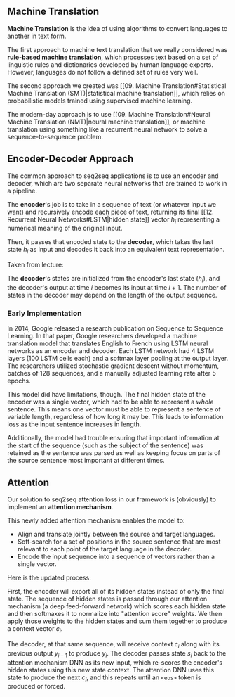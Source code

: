## Machine Translation

**Machine Translation** is the idea of using algorithms to convert languages to another in text form.

The first approach to machine text translation that we really considered was **rule-based machine translation**, which processes text based on a set of linguistic rules and dictionaries developed by human language experts. However, languages do not follow a defined set of rules very well.

The second approach we created was [[09. Machine Translation#Statistical Machine Translation (SMT)|statistical machine translation]], which relies on probabilistic models trained using supervised machine learning.

 The modern-day approach is to use [[09. Machine Translation#Neural Machine Translation (NMT)|neural machine translation]], or machine translation using something like a recurrent neural network to solve a sequence-to-sequence problem.

## Encoder-Decoder Approach

The common approach to seq2seq applications is to use an encoder and decoder, which are two separate neural networks that are trained to work in a pipeline.

The **encoder**'s job is to take in a sequence of text (or whatever input we want) and recursively encode each piece of text, returning its final [[12. Recurrent Neural Networks#LSTM|hidden state]] vector $h_i$ representing a numerical meaning of the original input.

Then, it passes that encoded state to the **decoder**, which takes the last state $h_i$ as input and decodes it back into an equivalent text representation.

Taken from lecture:

The **decoder**'s states are initialized from the encoder's last state ($h_i$), and the decoder's output at time $i$ becomes its input at time $i+1$. The number of states in the decoder may depend on the length of the output sequence.

### Early Implementation

In 2014, Google released a research publication on Sequence to Sequence Learning. In that paper, Google researchers developed a machine translation model that translates English to French using LSTM neural networks as an encoder and decoder. Each LSTM network had 4 LSTM layers (100 LSTM cells each) and a softmax layer pooling at the output layer. The researchers utilized stochastic gradient descent without momentum, batches of 128 sequences, and a manually adjusted learning rate after 5 epochs.

This model did have limitations, though. The final hidden state of the encoder was a single vector, which had to be able to represent a *whole* sentence. This means one vector must be able to represent a sentence of variable length, regardless of how long it may be. This leads to information loss as the input sentence increases in length.

Additionally, the model had trouble ensuring that important information at the start of the sequence (such as the subject of the sentence) was retained as the sentence was parsed as well as keeping focus on parts of the source sentence most important at different times.

## Attention

Our solution to seq2seq attention loss in our framework is (obviously) to implement an **attention mechanism**.

This newly added attention mechanism enables the model to:

- Align and translate jointly between the source and target languages.
- Soft-search for a set of positions in the source sentence that are most relevant to each point of the target language in the decoder.
- Encode the input sequence into a sequence of vectors rather than a single vector.

Here is the updated process:

First, the encoder will export all of its hidden states instead of only the final state. The sequence of hidden states is passed through our attention mechanism (a deep feed-forward network) which scores each hidden state and then softmaxes it to normalize into "attention score" weights. We then apply those weights to the hidden states and sum them together to produce a context vector $c_i$. 

The decoder, at that same sequence, will receive context $c_i$ along with its previous output $y_{i-1}$ to produce $y_i$. The decoder passes state $s_i$ back to the attention mechanism DNN as its new input, which re-scores the encoder's hidden states using this new state context. The attention DNN uses this state to produce the next $c_i$, and this repeats until an `<eos>` token is produced or forced. 

